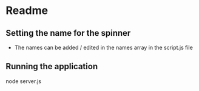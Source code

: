 # Readme

## Setting the name for the spinner

- The names can be added / edited in the names array in the script.js file

## Running the application

node server.js
